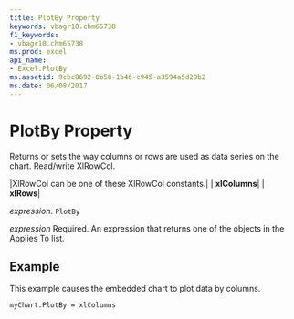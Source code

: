 ```yaml
---
title: PlotBy Property
keywords: vbagr10.chm65738
f1_keywords:
- vbagr10.chm65738
ms.prod: excel
api_name:
- Excel.PlotBy
ms.assetid: 9cbc8692-0b50-1b46-c945-a3594a5d29b2
ms.date: 06/08/2017
---
```



# PlotBy Property

Returns or sets the way columns or rows are used as data series on the chart. Read/write XlRowCol.



|XlRowCol can be one of these XlRowCol constants.|
| **xlColumns**|
| **xlRows**|

 _expression_. `PlotBy`

 _expression_ Required. An expression that returns one of the objects in the Applies To list.

## Example

This example causes the embedded chart to plot data by columns.


```vb
myChart.PlotBy = xlColumns
```


